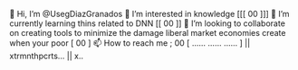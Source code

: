 👋 Hi, I’m @UsegDiazGranados
👀 I’m interested in knowledge [[[ 00 ]]]
🌱 I’m currently learning thins related to DNN [[ 00 ]]
💞️ I’m looking to collaborate on creating tools to minimize the damage liberal market economies create when your poor [ 00 ] 
📫 How to reach me ; 00
[ ...... ...... ...... ]
|| xtrmnthpcrts... ||
x..


